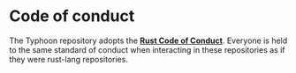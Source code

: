 # Code of conduct

The Typhoon repository adopts the
**[Rust Code of Conduct]**. Everyone is held to the same standard of conduct
when interacting in these repositories as if they were rust-lang repositories.

[Rust Code of Conduct]: https://www.rust-lang.org/policies/code-of-conduct
<!-- Auto-update: 2025-10-15T11:40:15.908191 -->
